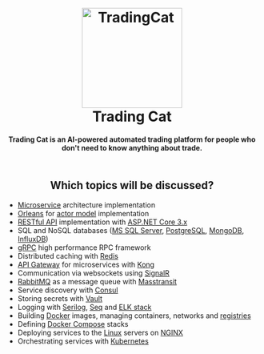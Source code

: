 <h1 align="center">
    <br>
    <a href="#"><img
            src="https://user-images.githubusercontent.com/7953033/65424385-1e441000-de14-11e9-99a4-a58f1846a00a.png"
            alt="TradingCat" width="200"></a>
    <br>
    Trading Cat
    <br>
</h1>

<h4 align="center">Trading Cat is an AI-powered automated trading platform for people who don't need to know anything
    about trade.</h4>

<h2 align="center">
    <br>
    Which topics will be discussed?
    <br>
</h2>

<ul>
    <li> <a href="https://microservices.io/">Microservice</a> architecture implementation </li>
    <li> <a href="http://dotnet.github.io/orleans/index.html">Orleans</a> for <a
            href="https://doc.akka.io/docs/akka/2.5.3/java/guide/actors-intro.html">actor model</a> implementation </li>
    <li> <a href="https://www.restapitutorial.com">RESTful API</a> implementation with <a
            href="https://dotnet.microsoft.com/download/dotnet-core">ASP.NET Core 3.x</a> </li>
    <li> SQL and NoSQL databases (<a href="https://www.microsoft.com/en-us/sql-server/sql-server-2019">MS SQL
        Server</a>, <a href="https://www.postgresql.org">PostgreSQL</a>,
        <a href="https://www.mongodb.com/">MongoDB</a>, <a href="https://www.influxdata.com/">InfluxDB</a>) </li>
    <li> <a href="https://grpc.io/">gRPC</a> high performance RPC framework </li>
    <li> Distributed caching with <a href="https://redis.io/">Redis</a> </li>
    <li> <a href="https://microservices.io/patterns/apigateway.html">API Gateway</a> for microservices with</a> <a
            href="https://konghq.com/kong/">Kong</a> </li>
    <li> Communication via websockets using <a href="https://dotnet.microsoft.com/apps/aspnet/signalr">SignalR</a> </li>
    <li> <a href="https://www.rabbitmq.com/">RabbitMQ</a> as a message queue with</a> <a
            href="https://masstransit-project.com/">Masstransit</a> </li>
    <li> Service discovery with <a href="https://www.consul.io/">Consul</a> </li>
    <li> Storing secrets with <a href="https://www.vaultproject.io/">Vault</a> </li>
    <li> Logging with <a href="https://serilog.net/">Serilog</a>, <a href="https://datalust.co/seq">Seq</a> and <a
            href="https://www.elastic.co/what-is/elk-stack">ELK stack</a> </li>
    <li> Building <a href="https://www.docker.com/">Docker</a> images, managing containers, networks and <a
            href="https://hub.docker.com/">registries</a> </li>
    <li> Defining <a href="https://docs.docker.com/compose/">Docker Compose</a> stacks </li>
    <li> Deploying services to the <a href="https://www.linux.org/">Linux</a> servers on <a
            href="https://www.nginx.com/">NGINX</a> </li>
    <li> Orchestrating services with <a href="https://kubernetes.io/">Kubernetes</a> </li>
</ul>
